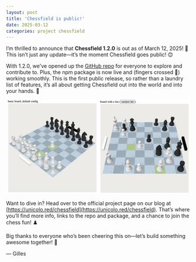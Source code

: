 ```yaml
---
layout: post
title: 'Chessfield is public!'
date: 2025-03-12
categories: project chessfield
---
```


I’m thrilled to announce that **Chessfield 1.2.0** is out as of March 12, 2025!
🎉 This isn’t just any update—it’s the moment Chessfield goes public! 😊

With 1.2.0, we've opened up the
[GitHub repo](https://github.com/unicolored/chessfield) for everyone to explore
and contribute to. Plus, the npm package is now live and (fingers crossed 🤞)
working smoothly. This is the first public release, so rather than a laundry
list of features, it’s all about getting Chessfield out into the world and into
your hands. 🚀

![Chessfield preview](/assets/images/chessfield-views.jpg)

Want to dive in? Head over to the official project page on our blog at
[https://unicolo.red/chessfield](https://unicolo.red/chessfield). That’s where
you’ll find more info, links to the repo and package, and a chance to join the
chess fun! ♟️

Big thanks to everyone who’s been cheering this on—let’s build something awesome
together! 🙌

— Gilles
